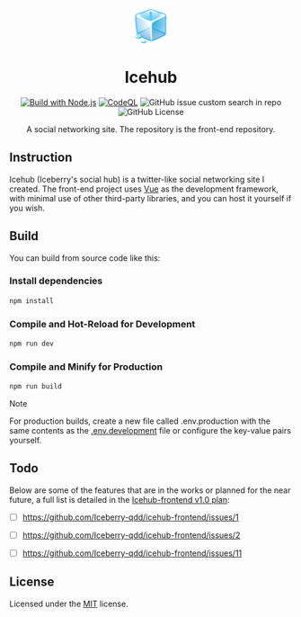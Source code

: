 <div align="center">

![logo](./src/assets/logo.svg)

# Icehub

[![Build with Node.js](https://github.com/Iceberry-qdd/icehub-frontend/actions/workflows/build.yml/badge.svg?branch=main)](https://github.com/Iceberry-qdd/icehub-frontend/actions/workflows/build.yml) [![CodeQL](https://github.com/Iceberry-qdd/icehub-frontend/actions/workflows/github-code-scanning/codeql/badge.svg?branch=main)](https://github.com/Iceberry-qdd/icehub-frontend/actions/workflows/github-code-scanning/codeql) ![GitHub issue custom search in repo](https://img.shields.io/github/issues-search/Iceberry-qdd/icehub-frontend?query=is%3Aissue%20is%3Aopen%20label%3Abug&style=plastic&logo=openbugbounty&logoColor=red&label=bug&labelColor=black&color=red&link=https%3A%2F%2Fgithub.com%2FIceberry-qdd%2Ficehub-frontend%2Fissues%3Fq%3Dis%253Aissue%2Bis%253Aopen) ![GitHub License](https://img.shields.io/github/license/Iceberry-qdd/icehub-frontend)

A social networking site. The repository is the front-end repository.
</div>

## Instruction
Icehub (Iceberry's social hub) is a twitter-like social networking site I created. The front-end project uses [Vue](https://github.com/vuejs/core) as the development framework, with minimal use of other third-party libraries, and you can host it yourself if you wish.

## Build
You can build from source code like this:

### Install dependencies

```sh
npm install
```

### Compile and Hot-Reload for Development

```sh
npm run dev
```

### Compile and Minify for Production

```sh
npm run build
```

> [!NOTE]
> For production builds, create a new file called .env.production with the same contents as the [.env.development](https://github.com/Iceberry-qdd/icehub-frontend/blob/main/.env.development) file or configure the key-value pairs yourself.

## Todo
Below are some of the features that are in the works or planned for the near future, a full list is detailed in the [Icehub-frontend v1.0 plan](https://github.com/users/Iceberry-qdd/projects/2):

- [ ] https://github.com/Iceberry-qdd/icehub-frontend/issues/1

- [ ] https://github.com/Iceberry-qdd/icehub-frontend/issues/2

- [ ] https://github.com/Iceberry-qdd/icehub-frontend/issues/11

## License
Licensed under the [MIT](LICENSE.txt) license.
